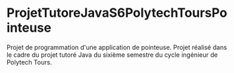 # ProjetTutoreJavaS6PolytechToursPointeuse
Projet de programmation d'une application de pointeuse. Projet réalisé dans le cadre du projet tutoré Java du sixième semestre du cycle ingénieur de Polytech Tours.
